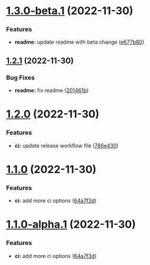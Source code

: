 # [1.3.0-beta.1](https://github.com/AntoineRelief/oort-frontend/compare/v1.2.1...v1.3.0-beta.1) (2022-11-30)


### Features

* **readme:** update readme with beta change ([e677b80](https://github.com/AntoineRelief/oort-frontend/commit/e677b80599f30db5a2d2e8669e53294545c9a543))

## [1.2.1](https://github.com/AntoineRelief/oort-frontend/compare/v1.2.0...v1.2.1) (2022-11-30)


### Bug Fixes

* **readme:** fix readme ([201461b](https://github.com/AntoineRelief/oort-frontend/commit/201461be5ef6c25d22865e41e8e0c250c2ed4f54))

# [1.2.0](https://github.com/AntoineRelief/oort-frontend/compare/v1.1.0...v1.2.0) (2022-11-30)


### Features

* **ci:** update release workflow file ([786e430](https://github.com/AntoineRelief/oort-frontend/commit/786e430f33a389765385a942106fd7cc6eb4a187))

# [1.1.0](https://github.com/AntoineRelief/oort-frontend/compare/v1.0.0...v1.1.0) (2022-11-30)


### Features

* **ci:** add more ci options ([64a7f3d](https://github.com/AntoineRelief/oort-frontend/commit/64a7f3d35e7508b6272f39ace585589314f2ebd0))

# [1.1.0-alpha.1](https://github.com/AntoineRelief/oort-frontend/compare/v1.0.0...v1.1.0-alpha.1) (2022-11-30)


### Features

* **ci:** add more ci options ([64a7f3d](https://github.com/AntoineRelief/oort-frontend/commit/64a7f3d35e7508b6272f39ace585589314f2ebd0))
